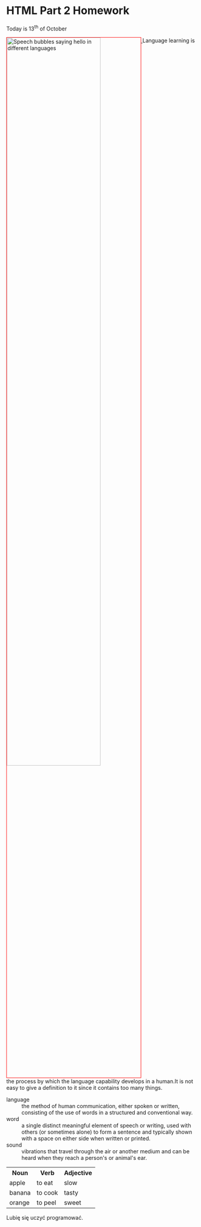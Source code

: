 <h1>HTML Part 2 Homework</h1>
<p> Today is 13<sup>th</sup> of October </p>
<p>
<a href="https://www.padworth.com/wp-content/uploads/2018/02/beeplugin_languages.png"
title="View Image Source">
<img class="imgLeft" style="width:70%; vertical-align:top; border:1px solid red;"
src="https://www.padworth.com/wp-content/uploads/2018/02/beeplugin_languages.png" alt="Speech bubbles saying hello in different languages">
</a>
Language learning is the process by which the language capability develops in a human.It is not easy to give a definition to it since it contains too many things. </p>



<p>
<dl>
  <dt>language</dt>
  <dd>the method of human communication, either spoken or written, consisting of the use of words in a structured and conventional way.</dd>
  <dt>word</dt>
  <dd>a single distinct meaningful element of speech or writing, used with others (or sometimes alone) to form a sentence and typically shown with a space on either side when written or printed.</dd>
  <dt>sound</dt>
  <dd>vibrations that travel through the air or another medium and can be heard when they reach a person's or animal's ear. </dd>
  </dl> </p>
 <table>
  <tr><th>Noun</th><th>Verb</th><th>Adjective</th></tr>
  <tr><td>apple</td><td>to eat</td><td>slow</td></tr>
  <tr><td>banana</td><td>to cook</td><td>tasty</td></tr>
  <tr><td>orange</td><td>to peel</td><td>sweet</td></tr>
 </table>
<p lang="pl">Lubię się uczyć programować.</p>
